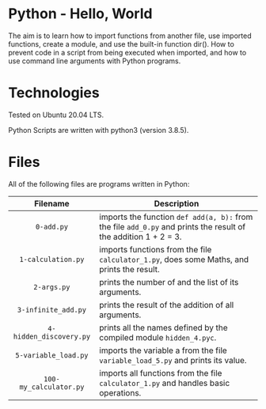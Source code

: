 # Python - Hello, World

The aim is to learn how to import functions from another file, use imported functions, create a module, and use the built-in function dir(). How to prevent code in a script from being executed when imported, and how to use command line arguments with Python programs.

# Technologies

Tested on Ubuntu 20.04 LTS.

Python Scripts are written with python3 (version 3.8.5).

# Files

All of the following files are programs written in Python:

| Filename                    | Description
|:---------------------------:| ---------------------------------------------------------------------------------------------------
| `0-add.py`                  | imports the function `def add(a, b):` from the file `add_0.py` and prints the result of the addition 1 + 2 = 3.
| `1-calculation.py`          | imports functions from the file `calculator_1.py`, does some Maths, and prints the result.
| `2-args.py`                 | prints the number of and the list of its arguments.
| `3-infinite_add.py`         | prints the result of the addition of all arguments.
| `4-hidden_discovery.py`     | prints all the names defined by the compiled module `hidden_4.pyc`.
| `5-variable_load.py`        | imports the variable a from the file `variable_load_5.py` and prints its value.
| `100-my_calculator.py`      | imports all functions from the file `calculator_1.py` and handles basic operations.
